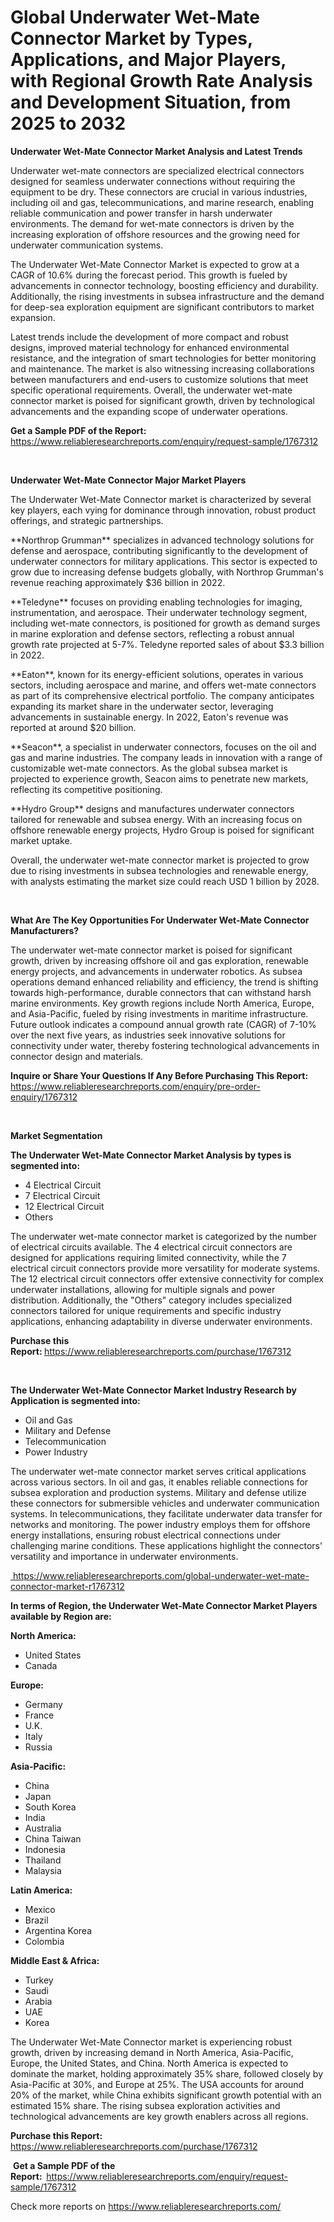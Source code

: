 <p><h1>Global Underwater Wet-Mate Connector Market by Types, Applications, and Major Players, with Regional Growth Rate Analysis and Development Situation, from 2025 to 2032</h1></p><p><strong>Underwater Wet-Mate Connector Market Analysis and Latest Trends</strong></p>
<p><p>Underwater wet-mate connectors are specialized electrical connectors designed for seamless underwater connections without requiring the equipment to be dry. These connectors are crucial in various industries, including oil and gas, telecommunications, and marine research, enabling reliable communication and power transfer in harsh underwater environments. The demand for wet-mate connectors is driven by the increasing exploration of offshore resources and the growing need for underwater communication systems. </p><p>The Underwater Wet-Mate Connector Market is expected to grow at a CAGR of 10.6% during the forecast period. This growth is fueled by advancements in connector technology, boosting efficiency and durability. Additionally, the rising investments in subsea infrastructure and the demand for deep-sea exploration equipment are significant contributors to market expansion. </p><p>Latest trends include the development of more compact and robust designs, improved material technology for enhanced environmental resistance, and the integration of smart technologies for better monitoring and maintenance. The market is also witnessing increasing collaborations between manufacturers and end-users to customize solutions that meet specific operational requirements. Overall, the underwater wet-mate connector market is poised for significant growth, driven by technological advancements and the expanding scope of underwater operations.</p></p>
<p><strong>Get a Sample PDF of the Report:&nbsp;</strong> <a href="https://www.reliableresearchreports.com/enquiry/request-sample/1767312?utm_campaign=2273&utm_medium=2&utm_source=Github&utm_content=ia&utm_term=11042025&utm_id=underwater-wet-mate-connector">https://www.reliableresearchreports.com/enquiry/request-sample/1767312</a></p>
<p>&nbsp;</p>
<p><strong>Underwater Wet-Mate Connector Major Market Players</strong></p>
<p><p>The Underwater Wet-Mate Connector market is characterized by several key players, each vying for dominance through innovation, robust product offerings, and strategic partnerships. </p><p>**Northrop Grumman** specializes in advanced technology solutions for defense and aerospace, contributing significantly to the development of underwater connectors for military applications. This sector is expected to grow due to increasing defense budgets globally, with Northrop Grumman's revenue reaching approximately $36 billion in 2022.</p><p>**Teledyne** focuses on providing enabling technologies for imaging, instrumentation, and aerospace. Their underwater technology segment, including wet-mate connectors, is positioned for growth as demand surges in marine exploration and defense sectors, reflecting a robust annual growth rate projected at 5-7%. Teledyne reported sales of about $3.3 billion in 2022.</p><p>**Eaton**, known for its energy-efficient solutions, operates in various sectors, including aerospace and marine, and offers wet-mate connectors as part of its comprehensive electrical portfolio. The company anticipates expanding its market share in the underwater sector, leveraging advancements in sustainable energy. In 2022, Eaton's revenue was reported at around $20 billion.</p><p>**Seacon**, a specialist in underwater connectors, focuses on the oil and gas and marine industries. The company leads in innovation with a range of customizable wet-mate connectors. As the global subsea market is projected to experience growth, Seacon aims to penetrate new markets, reflecting its competitive positioning.</p><p>**Hydro Group** designs and manufactures underwater connectors tailored for renewable and subsea energy. With an increasing focus on offshore renewable energy projects, Hydro Group is poised for significant market uptake.</p><p>Overall, the underwater wet-mate connector market is projected to grow due to rising investments in subsea technologies and renewable energy, with analysts estimating the market size could reach USD 1 billion by 2028.</p></p>
<p>&nbsp;</p>
<p><strong>What Are The Key Opportunities For Underwater Wet-Mate Connector Manufacturers?</strong></p>
<p><p>The underwater wet-mate connector market is poised for significant growth, driven by increasing offshore oil and gas exploration, renewable energy projects, and advancements in underwater robotics. As subsea operations demand enhanced reliability and efficiency, the trend is shifting towards high-performance, durable connectors that can withstand harsh marine environments. Key growth regions include North America, Europe, and Asia-Pacific, fueled by rising investments in maritime infrastructure. Future outlook indicates a compound annual growth rate (CAGR) of 7-10% over the next five years, as industries seek innovative solutions for connectivity under water, thereby fostering technological advancements in connector design and materials.</p></p>
<p><strong>Inquire or Share Your Questions If Any Before Purchasing This Report:</strong> <a href="https://www.reliableresearchreports.com/enquiry/pre-order-enquiry/1767312?utm_campaign=2273&utm_medium=2&utm_source=Github&utm_content=ia&utm_term=11042025&utm_id=underwater-wet-mate-connector">https://www.reliableresearchreports.com/enquiry/pre-order-enquiry/1767312</a></p>
<p>&nbsp;</p>
<p><strong>Market Segmentation</strong></p>
<p><strong>The Underwater Wet-Mate Connector Market Analysis by types is segmented into:</strong></p>
<p><ul><li>4 Electrical Circuit</li><li>7 Electrical Circuit</li><li>12 Electrical Circuit</li><li>Others</li></ul></p>
<p><p>The underwater wet-mate connector market is categorized by the number of electrical circuits available. The 4 electrical circuit connectors are designed for applications requiring limited connectivity, while the 7 electrical circuit connectors provide more versatility for moderate systems. The 12 electrical circuit connectors offer extensive connectivity for complex underwater installations, allowing for multiple signals and power distribution. Additionally, the "Others" category includes specialized connectors tailored for unique requirements and specific industry applications, enhancing adaptability in diverse underwater environments.</p></p>
<p><strong>Purchase this Report:&nbsp;</strong><a href="https://www.reliableresearchreports.com/purchase/1767312?utm_campaign=2273&utm_medium=2&utm_source=Github&utm_content=ia&utm_term=11042025&utm_id=underwater-wet-mate-connector">https://www.reliableresearchreports.com/purchase/1767312</a></p>
<p>&nbsp;</p>
<p><strong>The Underwater Wet-Mate Connector Market Industry Research by Application is segmented into:</strong></p>
<p><ul><li>Oil and Gas</li><li>Military and Defense</li><li>Telecommunication</li><li>Power Industry</li></ul></p>
<p><p>The underwater wet-mate connector market serves critical applications across various sectors. In oil and gas, it enables reliable connections for subsea exploration and production systems. Military and defense utilize these connectors for submersible vehicles and underwater communication systems. In telecommunications, they facilitate underwater data transfer for networks and monitoring. The power industry employs them for offshore energy installations, ensuring robust electrical connections under challenging marine conditions. These applications highlight the connectors' versatility and importance in underwater environments.</p></p>
<p><a href="https://www.reliableresearchreports.com/global-underwater-wet-mate-connector-market-r1767312?utm_campaign=2273&utm_medium=2&utm_source=Github&utm_content=ia&utm_term=11042025&utm_id=underwater-wet-mate-connector">&nbsp;https://www.reliableresearchreports.com/global-underwater-wet-mate-connector-market-r1767312</a></p>
<p><strong>In terms of Region, the Underwater Wet-Mate Connector Market Players available by Region are:</strong></p>
<p>
    <p> <strong> North America: </strong>
        <ul>
            <li>United States</li>
            <li>Canada</li>
        </ul>
        </p> 
    <p> <strong> Europe: </strong>
        <ul>
            <li>Germany</li>
            <li>France</li>
            <li>U.K.</li>
            <li>Italy</li>
            <li>Russia</li>
        </ul>
        </p> 
    <p> <strong> Asia-Pacific: </strong>
        <ul>
            <li>China</li>
            <li>Japan</li>
            <li>South Korea</li>
            <li>India</li>
            <li>Australia</li>
            <li>China Taiwan</li>
            <li>Indonesia</li>
            <li>Thailand</li>
            <li>Malaysia</li>
        </ul>
        </p> 
    <p> <strong> Latin America: </strong>
        <ul>
            <li>Mexico</li>
            <li>Brazil</li>
            <li>Argentina Korea</li>
            <li>Colombia</li>
        </ul>
        </p> 
    <p> <strong> Middle East & Africa: </strong>
        <ul>
            <li>Turkey</li>
            <li>Saudi</li>
            <li>Arabia</li>
            <li>UAE</li>
            <li>Korea</li>
        </ul>
    </p>
    </p>
<p><p>The Underwater Wet-Mate Connector market is experiencing robust growth, driven by increasing demand in North America, Asia-Pacific, Europe, the United States, and China. North America is expected to dominate the market, holding approximately 35% share, followed closely by Asia-Pacific at 30%, and Europe at 25%. The USA accounts for around 20% of the market, while China exhibits significant growth potential with an estimated 15% share. The rising subsea exploration activities and technological advancements are key growth enablers across all regions.</p></p>
<p><strong>Purchase this Report: </strong><a href="https://www.reliableresearchreports.com/purchase/1767312?utm_campaign=2273&utm_medium=2&utm_source=Github&utm_content=ia&utm_term=11042025&utm_id=underwater-wet-mate-connector">https://www.reliableresearchreports.com/purchase/1767312</a></p>
<p>&nbsp;<strong>Get a Sample PDF of the Report:&nbsp;&nbsp;</strong><a href="https://www.reliableresearchreports.com/enquiry/request-sample/1767312?utm_campaign=2273&utm_medium=2&utm_source=Github&utm_content=ia&utm_term=11042025&utm_id=underwater-wet-mate-connector">https://www.reliableresearchreports.com/enquiry/request-sample/1767312</a></p>
<p><strong></strong></p>
<p>Check more reports on <a href="https://www.reliableresearchreports.com/?utm_campaign=2273&utm_medium=2&utm_source=Github&utm_content=ia&utm_term=11042025&utm_id=underwater-wet-mate-connector">https://www.reliableresearchreports.com/</a></p>